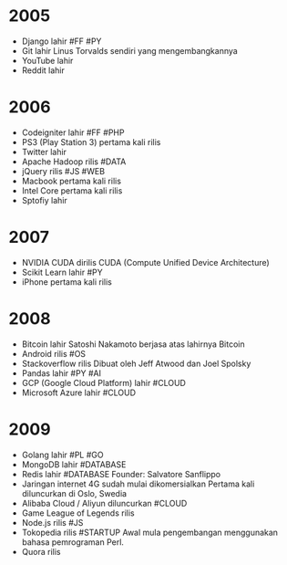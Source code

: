 # 2005
- Django lahir #FF #PY
- Git lahir
	Linus Torvalds sendiri yang mengembangkannya
- YouTube lahir
- Reddit lahir
# 2006
- Codeigniter lahir #FF #PHP
- PS3 (Play Station 3) pertama kali rilis
- Twitter lahir
- Apache Hadoop rilis #DATA
- jQuery rilis #JS #WEB
- Macbook pertama kali rilis
- Intel Core pertama kali rilis
- Sptofiy lahir
# 2007
- NVIDIA CUDA dirilis
  CUDA (Compute Unified Device Architecture)
- Scikit Learn lahir #PY
- iPhone pertama kali rilis
# 2008
- Bitcoin lahir
	Satoshi Nakamoto berjasa atas lahirnya Bitcoin
- Android rilis #OS
- Stackoverflow rilis
	Dibuat oleh Jeff Atwood dan Joel Spolsky
- Pandas lahir #PY #AI
- GCP (Google Cloud Platform) lahir #CLOUD
- Microsoft Azure lahir #CLOUD
# 2009
- Golang lahir #PL #GO
- MongoDB lahir #DATABASE
- Redis lahir #DATABASE 
	Founder: Salvatore Sanflippo
- Jaringan internet 4G sudah mulai dikomersialkan
	Pertama kali diluncurkan di Oslo, Swedia
- Alibaba Cloud / Aliyun diluncurkan #CLOUD
- Game League of Legends rilis
- Node.js rilis #JS
- Tokopedia rilis #STARTUP
	Awal mula pengembangan menggunakan bahasa pemrograman Perl.
- Quora rilis